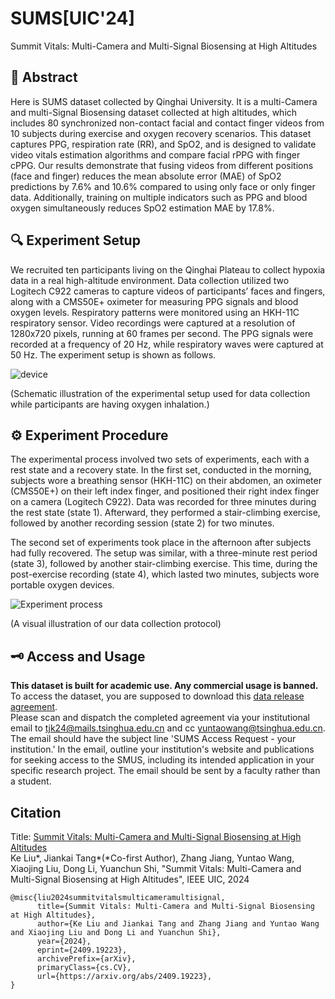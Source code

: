 # SUMS[UIC'24]
Summit Vitals: Multi-Camera and Multi-Signal Biosensing at High Altitudes

## 📖 Abstract
Here is SUMS dataset collected by Qinghai University. It is a multi-Camera and multi-Signal Biosensing dataset collected at high altitudes, which includes 80 synchronized non-contact facial and contact finger videos from 10 subjects during exercise and oxygen recovery scenarios. This dataset captures PPG, respiration rate (RR), and SpO2, and is designed to validate video vitals estimation algorithms and compare facial rPPG with finger cPPG. Our results demonstrate that fusing videos from different positions (face and finger) reduces the mean absolute error (MAE) of SpO2 predictions by 7.6% and 10.6% compared to using only face or only finger data. Additionally, training on multiple indicators such as PPG and blood oxygen simultaneously reduces SpO2 estimation MAE by 17.8%.

## 🔍 Experiment Setup
We recruited ten participants living on the Qinghai Plateau to collect hypoxia data in a real high-altitude environment. Data collection utilized two Logitech C922 cameras to capture videos of participants’ faces and fingers, along with a CMS50E+ oximeter for measuring PPG signals and blood oxygen levels. Respiratory patterns were monitored using an HKH-11C respiratory sensor. Video recordings were captured at a resolution of 1280x720 pixels, running at 60 frames per second. The PPG signals were recorded at a frequency of 20 Hz, while respiratory waves were captured at 50 Hz. The experiment setup is shown as follows.

![device](https://github.com/user-attachments/assets/061bf60a-a9a3-498e-9f26-cf21e460b5b1)

(Schematic illustration of the experimental setup used for data collection while participants are having oxygen inhalation.)

## ⚙️ Experiment Procedure
The experimental process involved two sets of experiments, each with a rest state and a recovery state. In the first set, conducted in the morning, subjects wore a breathing sensor (HKH-11C) on their abdomen, an oximeter (CMS50E+) on their left index finger, and positioned their right index finger on a camera (Logitech C922). Data was recorded for three minutes during the rest state (state 1). Afterward, they performed a stair-climbing exercise, followed by another recording session (state 2) for two minutes.

The second set of experiments took place in the afternoon after subjects had fully recovered. The setup was similar, with a three-minute rest period (state 3), followed by another stair-climbing exercise. This time, during the post-exercise recording (state 4), which lasted two minutes, subjects wore portable oxygen devices.

![Experiment process](https://github.com/user-attachments/assets/bc32a475-d392-4734-8784-f101b0536976)

(A visual illustration of our data collection protocol)

## 🗝️ Access and Usage
**This dataset is built for academic use. Any commercial usage is banned.**   
To access the dataset, you are supposed to download this [data release agreement](https://github.com/McJackTang/MMPD_rPPG_dataset/blob/main/MMPD_Release_Agreement.pdf).  
Please scan and dispatch the completed agreement via your institutional email to <tjk24@mails.tsinghua.edu.cn> and cc <yuntaowang@tsinghua.edu.cn>. The email should have the subject line 'SUMS Access Request -  your institution.' In the email,  outline your institution's website and publications for seeking access to the SMUS, including its intended application in your specific research project. The email should be sent by a faculty rather than a student.   

## Citation  
Title: [Summit Vitals: Multi-Camera and Multi-Signal Biosensing at High Altitudes](https://arxiv.org/abs/2409.19223)  
Ke Liu*, Jiankai Tang*(*Co-first Author), Zhang Jiang, Yuntao Wang, Xiaojing Liu, Dong Li, Yuanchun Shi, "Summit Vitals: Multi-Camera and Multi-Signal Biosensing at High Altitudes", IEEE UIC, 2024  
```
@misc{liu2024summitvitalsmulticameramultisignal,
      title={Summit Vitals: Multi-Camera and Multi-Signal Biosensing at High Altitudes}, 
      author={Ke Liu and Jiankai Tang and Zhang Jiang and Yuntao Wang and Xiaojing Liu and Dong Li and Yuanchun Shi},
      year={2024},
      eprint={2409.19223},
      archivePrefix={arXiv},
      primaryClass={cs.CV},
      url={https://arxiv.org/abs/2409.19223}, 
}
```
